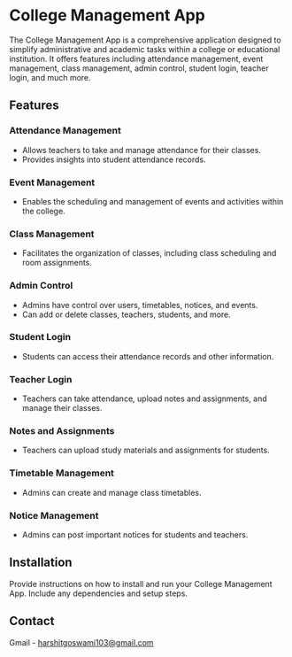 # College Management App

The College Management App is a comprehensive application designed to simplify administrative and academic tasks within a college or educational institution. It offers features including attendance management, event management, class management, admin control, student login, teacher login, and much more.

## Features

### Attendance Management
- Allows teachers to take and manage attendance for their classes.
- Provides insights into student attendance records.

### Event Management
- Enables the scheduling and management of events and activities within the college.

### Class Management
- Facilitates the organization of classes, including class scheduling and room assignments.

### Admin Control
- Admins have control over users, timetables, notices, and events.
- Can add or delete classes, teachers, students, and more.

### Student Login
- Students can access their attendance records and other information.

### Teacher Login
- Teachers can take attendance, upload notes and assignments, and manage their classes.

### Notes and Assignments
- Teachers can upload study materials and assignments for students.

### Timetable Management
- Admins can create and manage class timetables.

### Notice Management
- Admins can post important notices for students and teachers.

## Installation

Provide instructions on how to install and run your College Management App. Include any dependencies and setup steps.

## Contact

Gmail - harshitgoswami103@gmail.com
